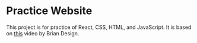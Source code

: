 # Practice Website

This project is for practice of React, CSS, HTML, and JavaScript. It is based on [this](https://youtu.be/I2UBjN5ER4s?si=HHFFhOF__NQRugwN) video by Brian Design.

